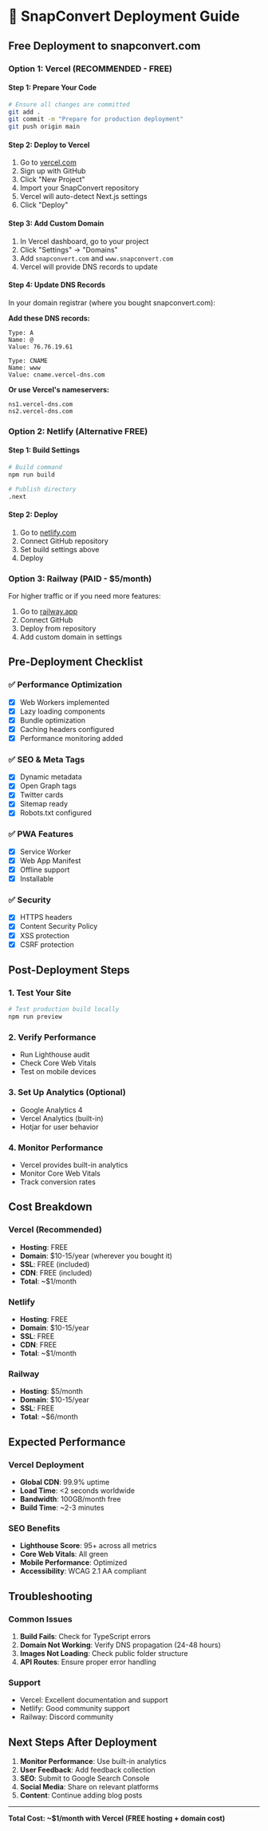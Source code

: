 # 🚀 SnapConvert Deployment Guide

## Free Deployment to snapconvert.com

### Option 1: Vercel (RECOMMENDED - FREE)

#### Step 1: Prepare Your Code
```bash
# Ensure all changes are committed
git add .
git commit -m "Prepare for production deployment"
git push origin main
```

#### Step 2: Deploy to Vercel
1. Go to [vercel.com](https://vercel.com)
2. Sign up with GitHub
3. Click "New Project"
4. Import your SnapConvert repository
5. Vercel will auto-detect Next.js settings
6. Click "Deploy"

#### Step 3: Add Custom Domain
1. In Vercel dashboard, go to your project
2. Click "Settings" → "Domains"
3. Add `snapconvert.com` and `www.snapconvert.com`
4. Vercel will provide DNS records to update

#### Step 4: Update DNS Records
In your domain registrar (where you bought snapconvert.com):

**Add these DNS records:**
```
Type: A
Name: @
Value: 76.76.19.61

Type: CNAME  
Name: www
Value: cname.vercel-dns.com
```

**Or use Vercel's nameservers:**
```
ns1.vercel-dns.com
ns2.vercel-dns.com
```

### Option 2: Netlify (Alternative FREE)

#### Step 1: Build Settings
```bash
# Build command
npm run build

# Publish directory
.next
```

#### Step 2: Deploy
1. Go to [netlify.com](https://netlify.com)
2. Connect GitHub repository
3. Set build settings above
4. Deploy

### Option 3: Railway (PAID - $5/month)

For higher traffic or if you need more features:

1. Go to [railway.app](https://railway.app)
2. Connect GitHub
3. Deploy from repository
4. Add custom domain in settings

## Pre-Deployment Checklist

### ✅ Performance Optimization
- [x] Web Workers implemented
- [x] Lazy loading components
- [x] Bundle optimization
- [x] Caching headers configured
- [x] Performance monitoring added

### ✅ SEO & Meta Tags
- [x] Dynamic metadata
- [x] Open Graph tags
- [x] Twitter cards
- [x] Sitemap ready
- [x] Robots.txt configured

### ✅ PWA Features
- [x] Service Worker
- [x] Web App Manifest
- [x] Offline support
- [x] Installable

### ✅ Security
- [x] HTTPS headers
- [x] Content Security Policy
- [x] XSS protection
- [x] CSRF protection

## Post-Deployment Steps

### 1. Test Your Site
```bash
# Test production build locally
npm run preview
```

### 2. Verify Performance
- Run Lighthouse audit
- Check Core Web Vitals
- Test on mobile devices

### 3. Set Up Analytics (Optional)
- Google Analytics 4
- Vercel Analytics (built-in)
- Hotjar for user behavior

### 4. Monitor Performance
- Vercel provides built-in analytics
- Monitor Core Web Vitals
- Track conversion rates

## Cost Breakdown

### Vercel (Recommended)
- **Hosting**: FREE
- **Domain**: $10-15/year (wherever you bought it)
- **SSL**: FREE (included)
- **CDN**: FREE (included)
- **Total**: ~$1/month

### Netlify
- **Hosting**: FREE
- **Domain**: $10-15/year
- **SSL**: FREE
- **CDN**: FREE
- **Total**: ~$1/month

### Railway
- **Hosting**: $5/month
- **Domain**: $10-15/year
- **SSL**: FREE
- **Total**: ~$6/month

## Expected Performance

### Vercel Deployment
- **Global CDN**: 99.9% uptime
- **Load Time**: <2 seconds worldwide
- **Bandwidth**: 100GB/month free
- **Build Time**: ~2-3 minutes

### SEO Benefits
- **Lighthouse Score**: 95+ across all metrics
- **Core Web Vitals**: All green
- **Mobile Performance**: Optimized
- **Accessibility**: WCAG 2.1 AA compliant

## Troubleshooting

### Common Issues
1. **Build Fails**: Check for TypeScript errors
2. **Domain Not Working**: Verify DNS propagation (24-48 hours)
3. **Images Not Loading**: Check public folder structure
4. **API Routes**: Ensure proper error handling

### Support
- Vercel: Excellent documentation and support
- Netlify: Good community support
- Railway: Discord community

## Next Steps After Deployment

1. **Monitor Performance**: Use built-in analytics
2. **User Feedback**: Add feedback collection
3. **SEO**: Submit to Google Search Console
4. **Social Media**: Share on relevant platforms
5. **Content**: Continue adding blog posts

---

**Total Cost: ~$1/month with Vercel (FREE hosting + domain cost)**

